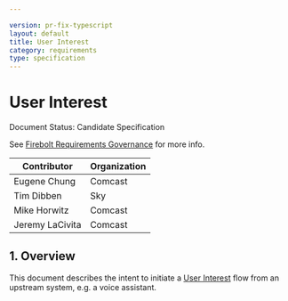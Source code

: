 ```yaml
---

version: pr-fix-typescript
layout: default
title: User Interest
category: requirements
type: specification
---
```

# User Interest

Document Status: Candidate Specification

See [Firebolt Requirements Governance](../../../governance) for more info.

| Contributor    | Organization   |
| -------------- | -------------- |
| Eugene Chung            | Comcast            |
| Tim Dibben            | Sky            |
| Mike Horwitz            | Comcast            |
| Jeremy LaCivita            | Comcast            |

## 1. Overview
This document describes the intent to initiate a [User Interest](../../discovery/user-interest) flow from an upstream system, e.g. a voice assistant.
